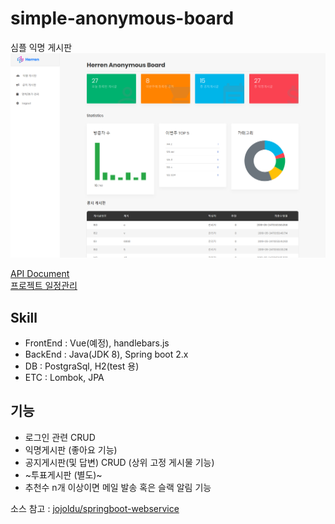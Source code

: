 # simple-anonymous-board
심플 익명 게시판  
![lobbyimage](https://github.com/sehajyang/simple-anonymous-board/blob/master/lobby.png)

[API Document](https://github.com/sehajyang/simple-anonymous-board/wiki)  
[프로젝트 일정관리](https://github.com/sehajyang/simple-anonymous-board/projects/1)

## Skill
- FrontEnd : Vue(예정), handlebars.js 
- BackEnd : Java(JDK 8), Spring boot 2.x
- DB : PostgraSql, H2(test 용)
- ETC : Lombok, JPA

## 기능
- 로그인 관련 CRUD
- 익명게시판 (좋아요 기능)
- 공지게시판(및 답변) CRUD (상위 고정 게시물 기능)
- ~투표게시판 (별도)~
- 추천수 n개 이상이면 메일 발송 혹은 슬랙 알림 기능

소스 참고 : [jojoldu/springboot-webservice](https://github.com/jojoldu/springboot-webservice)
